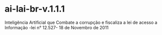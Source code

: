 # ai-lai-br-v.1.1.1
Inteligência Artificial que Combate a corrupção e fiscaliza a lei de acesso a Informação -lei n° 12.527- 18 de Novembro de 2011
